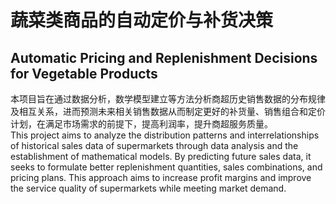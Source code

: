 # 蔬菜类商品的自动定价与补货决策
## Automatic Pricing and Replenishment Decisions for Vegetable Products

本项目旨在通过数据分析，数学模型建立等方法分析商超历史销售数据的分布规律及相互关系，进而预测未来相关销售数据从而制定更好的补货量、销售组合和定价计划，在满足市场需求的前提下，提高利润率，提升商超服务质量。    
This project aims to analyze the distribution patterns and interrelationships of historical sales data of supermarkets through data analysis and the establishment of mathematical models. By predicting future sales data, it seeks to formulate better replenishment quantities, sales combinations, and pricing plans. This approach aims to increase profit margins and improve the service quality of supermarkets while meeting market demand.
